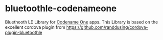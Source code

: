 # bluetoothle-codenameone
Bluethooth LE Library for [Codename One](https://github.com/codenameone/CodenameOne) apps.
This Library is based on the excellent cordova plugin from https://github.com/randdusing/cordova-plugin-bluetoothle
